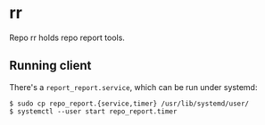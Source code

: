 # rr

Repo rr holds repo report tools.

## Running client

There's a `report_report.service`, which can be run under systemd:

```
$ sudo cp repo_report.{service,timer} /usr/lib/systemd/user/
$ systemctl --user start repo_report.timer
```